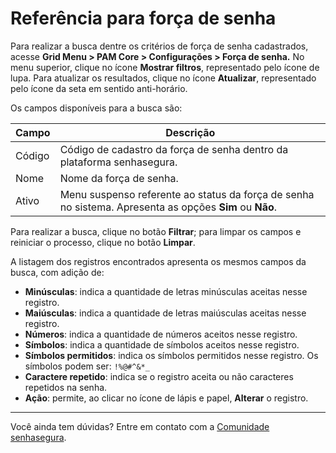 # Referência para força de senha

Para realizar a busca dentre os critérios de força de senha cadastrados, acesse **Grid Menu > PAM Core > Configurações > Força de senha.** No menu superior, clique no ícone **Mostrar filtros**, representado pelo ícone de lupa. Para atualizar os resultados, clique no ícone **Atualizar**, representado pelo ícone da seta em sentido anti-horário.

Os campos disponíveis para a busca são:

| Campo | Descrição |
| --- | --- |
| Código | Código de cadastro da força de senha dentro da plataforma senhasegura. |
| Nome | Nome da força de senha. |
| Ativo | Menu suspenso referente ao status da força de senha no sistema. Apresenta as opções **Sim** ou **Não**. |

Para realizar a busca, clique no botão **Filtrar**; para limpar os campos e reiniciar o processo, clique no botão **Limpar**.

A listagem dos registros encontrados apresenta os mesmos campos da busca, com adição de:

- **Minúsculas**: indica a quantidade de letras minúsculas aceitas nesse registro.
- **Maiúsculas**: indica a quantidade de letras maiúsculas aceitas nesse registro.
- **Números**: indica a quantidade de números aceitos nesse registro.
- **Símbolos**: indica a quantidade de símbolos aceitos nesse registro.
- **Símbolos permitidos**: indica os símbolos permitidos nesse registro. Os símbolos podem ser: `!%@#^&*_`
- **Caractere repetido**: indica se o registro aceita ou não caracteres repetidos na senha.
- **Ação**: permite, ao clicar no ícone de lápis e papel, **Alterar** o registro.

***

Você ainda tem dúvidas? Entre em contato com a [Comunidade senhasegura](https://community.senhasegura.io/).